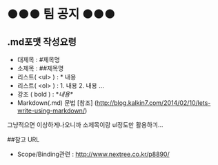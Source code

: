 # ●●● 팀 공지 ●●●

## .md포맷 작성요령
* 대제목 : #제목명
* 소제목 : ##제목명
* 리스트( \<ul> ) : * 내용
* 리스트( \<ol> ) : 1. 내용 2. 내용 ...
* 강조 ( bold ) : \**내용\**
* Markdown(.md) 문법 [참조] (http://blog.kalkin7.com/2014/02/10/lets-write-using-markdown/)

그냥적으면 이상하게나오니까 소제목이랑 ul정도만 활용하긔...


##참고 URL
* Scope/Binding관련 : http://www.nextree.co.kr/p8890/
